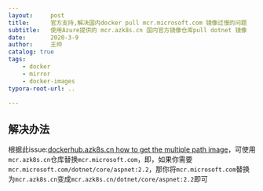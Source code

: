 ```yaml
---
layout:     post
title:      官方支持,解决国内docker pull mcr.microsoft.com 镜像过慢的问题
subtitle:   使用Azure提供的 mcr.azk8s.cn 国内官方镜像仓库pull dotnet 镜像
date:       2020-3-9
author:     王帅
catalog: true
tags:
    - docker
    - mirror
    - docker-images
typora-root-url: ..

---
```


## 解决办法

根据此issue:[dockerhub.azk8s.cn how to get the multiple path image](https://github.com/Azure/container-service-for-azure-china/issues/52)，可使用`mcr.azk8s.cn`仓库替换`mcr.microsoft.com`，即，如果你需要`mcr.microsoft.com/dotnet/core/aspnet:2.2`，那你将`mcr.microsoft.com`替换为`mcr.azk8s.cn`变成`mcr.azk8s.cn/dotnet/core/aspnet:2.2`即可

